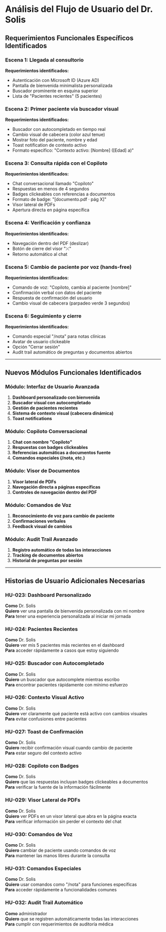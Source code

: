 # Análisis del Flujo de Usuario del Dr. Solis

## Requerimientos Funcionales Específicos Identificados

### **Escena 1: Llegada al consultorio**
**Requerimientos identificados:**
- Autenticación con Microsoft ID (Azure AD)
- Pantalla de bienvenida minimalista personalizada
- Buscador prominente en esquina superior
- Lista de "Pacientes recientes" (5 pacientes)

### **Escena 2: Primer paciente vía buscador visual**
**Requerimientos identificados:**
- Buscador con autocompletado en tiempo real
- Cambio visual de cabecera (color azul tenue)
- Mostrar foto del paciente, nombre y edad
- Toast notification de contexto activo
- Formato específico: "Contexto activo: [Nombre] ([Edad] a)"

### **Escena 3: Consulta rápida con el Copiloto**
**Requerimientos identificados:**
- Chat conversacional llamado "Copiloto"
- Respuestas en menos de 4 segundos
- Badges clickeables con referencias a documentos
- Formato de badge: "[documento.pdf · pág X]"
- Visor lateral de PDFs
- Apertura directa en página específica

### **Escena 4: Verificación y confianza**
**Requerimientos identificados:**
- Navegación dentro del PDF (deslizar)
- Botón de cierre del visor "⤫"
- Retorno automático al chat

### **Escena 5: Cambio de paciente por voz (hands-free)**
**Requerimientos identificados:**
- Comando de voz: "Copiloto, cambia al paciente [nombre]"
- Confirmación verbal con datos del paciente
- Respuesta de confirmación del usuario
- Cambio visual de cabecera (parpadeo verde 3 segundos)

### **Escena 6: Seguimiento y cierre**
**Requerimientos identificados:**
- Comando especial "/nota" para notas clínicas
- Avatar de usuario clickeable
- Opción "Cerrar sesión"
- Audit trail automático de preguntas y documentos abiertos

---

## Nuevos Módulos Funcionales Identificados

### **Módulo: Interfaz de Usuario Avanzada**
1. **Dashboard personalizado con bienvenida**
2. **Buscador visual con autocompletado**
3. **Gestión de pacientes recientes**
4. **Sistema de contexto visual (cabecera dinámica)**
5. **Toast notifications**

### **Módulo: Copiloto Conversacional**
1. **Chat con nombre "Copiloto"**
2. **Respuestas con badges clickeables**
3. **Referencias automáticas a documentos fuente**
4. **Comandos especiales (/nota, etc.)**

### **Módulo: Visor de Documentos**
1. **Visor lateral de PDFs**
2. **Navegación directa a páginas específicas**
3. **Controles de navegación dentro del PDF**

### **Módulo: Comandos de Voz**
1. **Reconocimiento de voz para cambio de paciente**
2. **Confirmaciones verbales**
3. **Feedback visual de cambios**

### **Módulo: Audit Trail Avanzado**
1. **Registro automático de todas las interacciones**
2. **Tracking de documentos abiertos**
3. **Historial de preguntas por sesión**

---

## Historias de Usuario Adicionales Necesarias

### **HU-023: Dashboard Personalizado**
**Como** Dr. Solis  
**Quiero** ver una pantalla de bienvenida personalizada con mi nombre  
**Para** tener una experiencia personalizada al iniciar mi jornada  

### **HU-024: Pacientes Recientes**
**Como** Dr. Solis  
**Quiero** ver mis 5 pacientes más recientes en el dashboard  
**Para** acceder rápidamente a casos que estoy siguiendo  

### **HU-025: Buscador con Autocompletado**
**Como** Dr. Solis  
**Quiero** un buscador que autocomplete mientras escribo  
**Para** encontrar pacientes rápidamente con mínimo esfuerzo  

### **HU-026: Contexto Visual Activo**
**Como** Dr. Solis  
**Quiero** ver claramente qué paciente está activo con cambios visuales  
**Para** evitar confusiones entre pacientes  

### **HU-027: Toast de Confirmación**
**Como** Dr. Solis  
**Quiero** recibir confirmación visual cuando cambio de paciente  
**Para** estar seguro del contexto activo  

### **HU-028: Copiloto con Badges**
**Como** Dr. Solis  
**Quiero** que las respuestas incluyan badges clickeables a documentos  
**Para** verificar la fuente de la información fácilmente  

### **HU-029: Visor Lateral de PDFs**
**Como** Dr. Solis  
**Quiero** ver PDFs en un visor lateral que abra en la página exacta  
**Para** verificar información sin perder el contexto del chat  

### **HU-030: Comandos de Voz**
**Como** Dr. Solis  
**Quiero** cambiar de paciente usando comandos de voz  
**Para** mantener las manos libres durante la consulta  

### **HU-031: Comandos Especiales**
**Como** Dr. Solis  
**Quiero** usar comandos como "/nota" para funciones específicas  
**Para** acceder rápidamente a funcionalidades comunes  

### **HU-032: Audit Trail Automático**
**Como** administrador  
**Quiero** que se registren automáticamente todas las interacciones  
**Para** cumplir con requerimientos de auditoría médica

